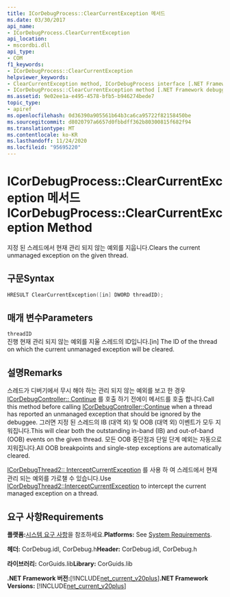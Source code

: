 ```yaml
---
title: ICorDebugProcess::ClearCurrentException 메서드
ms.date: 03/30/2017
api_name:
- ICorDebugProcess.ClearCurrentException
api_location:
- mscordbi.dll
api_type:
- COM
f1_keywords:
- ICorDebugProcess::ClearCurrentException
helpviewer_keywords:
- ClearCurrentException method, ICorDebugProcess interface [.NET Framework debugging]
- ICorDebugProcess::ClearCurrentException method [.NET Framework debugging]
ms.assetid: 9e02ee1a-e495-4578-bfb5-b946274bede7
topic_type:
- apiref
ms.openlocfilehash: 0d36390a905561b64b3ca6ca95722f82158450be
ms.sourcegitcommit: d8020797a6657d0fbbdff362b80300815f682f94
ms.translationtype: MT
ms.contentlocale: ko-KR
ms.lasthandoff: 11/24/2020
ms.locfileid: "95695220"
---
```

# <a name="icordebugprocessclearcurrentexception-method"></a><span data-ttu-id="eea60-102">ICorDebugProcess::ClearCurrentException 메서드</span><span class="sxs-lookup"><span data-stu-id="eea60-102">ICorDebugProcess::ClearCurrentException Method</span></span>

<span data-ttu-id="eea60-103">지정 된 스레드에서 현재 관리 되지 않는 예외를 지웁니다.</span><span class="sxs-lookup"><span data-stu-id="eea60-103">Clears the current unmanaged exception on the given thread.</span></span>  
  
## <a name="syntax"></a><span data-ttu-id="eea60-104">구문</span><span class="sxs-lookup"><span data-stu-id="eea60-104">Syntax</span></span>  
  
```cpp  
HRESULT ClearCurrentException([in] DWORD threadID);  
```  
  
## <a name="parameters"></a><span data-ttu-id="eea60-105">매개 변수</span><span class="sxs-lookup"><span data-stu-id="eea60-105">Parameters</span></span>  

 `threadID`  
 <span data-ttu-id="eea60-106">진행 현재 관리 되지 않는 예외를 지울 스레드의 ID입니다.</span><span class="sxs-lookup"><span data-stu-id="eea60-106">[in] The ID of the thread on which the current unmanaged exception will be cleared.</span></span>  
  
## <a name="remarks"></a><span data-ttu-id="eea60-107">설명</span><span class="sxs-lookup"><span data-stu-id="eea60-107">Remarks</span></span>  

 <span data-ttu-id="eea60-108">스레드가 디버기에서 무시 해야 하는 관리 되지 않는 예외를 보고 한 경우 [ICorDebugController:: Continue](icordebugcontroller-continue-method.md) 를 호출 하기 전에이 메서드를 호출 합니다.</span><span class="sxs-lookup"><span data-stu-id="eea60-108">Call this method before calling [ICorDebugController::Continue](icordebugcontroller-continue-method.md) when a thread has reported an unmanaged exception that should be ignored by the debuggee.</span></span> <span data-ttu-id="eea60-109">그러면 지정 된 스레드의 IB (대역 외) 및 OOB (대역 외) 이벤트가 모두 지워집니다.</span><span class="sxs-lookup"><span data-stu-id="eea60-109">This will clear both the outstanding in-band (IB) and out-of-band (OOB) events on the given thread.</span></span> <span data-ttu-id="eea60-110">모든 OOB 중단점과 단일 단계 예외는 자동으로 지워집니다.</span><span class="sxs-lookup"><span data-stu-id="eea60-110">All OOB breakpoints and single-step exceptions are automatically cleared.</span></span>  
  
 <span data-ttu-id="eea60-111">[ICorDebugThread2:: InterceptCurrentException](icordebugthread2-interceptcurrentexception-method.md) 를 사용 하 여 스레드에서 현재 관리 되는 예외를 가로챌 수 있습니다.</span><span class="sxs-lookup"><span data-stu-id="eea60-111">Use [ICorDebugThread2::InterceptCurrentException](icordebugthread2-interceptcurrentexception-method.md) to intercept the current managed exception on a thread.</span></span>  
  
## <a name="requirements"></a><span data-ttu-id="eea60-112">요구 사항</span><span class="sxs-lookup"><span data-stu-id="eea60-112">Requirements</span></span>  

 <span data-ttu-id="eea60-113">**플랫폼:**[시스템 요구 사항](../../get-started/system-requirements.md)을 참조하세요.</span><span class="sxs-lookup"><span data-stu-id="eea60-113">**Platforms:** See [System Requirements](../../get-started/system-requirements.md).</span></span>  
  
 <span data-ttu-id="eea60-114">**헤더:** CorDebug.idl, CorDebug.h</span><span class="sxs-lookup"><span data-stu-id="eea60-114">**Header:** CorDebug.idl, CorDebug.h</span></span>  
  
 <span data-ttu-id="eea60-115">**라이브러리:** CorGuids.lib</span><span class="sxs-lookup"><span data-stu-id="eea60-115">**Library:** CorGuids.lib</span></span>  
  
 <span data-ttu-id="eea60-116">**.NET Framework 버전:**[!INCLUDE[net_current_v20plus](../../../../includes/net-current-v20plus-md.md)]</span><span class="sxs-lookup"><span data-stu-id="eea60-116">**.NET Framework Versions:** [!INCLUDE[net_current_v20plus](../../../../includes/net-current-v20plus-md.md)]</span></span>

